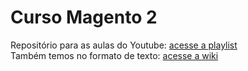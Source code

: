 # Curso Magento 2
Repositório para as aulas do Youtube: [acesse a playlist](https://www.youtube.com/playlist?list=PLQ0LVsfIaWb-VCoMAPr3FldvM7TB674K8)<br>
Também temos no formato de texto: [acesse a wiki](https://github.com/fabiano-mallmann/curso-magento/wiki)
